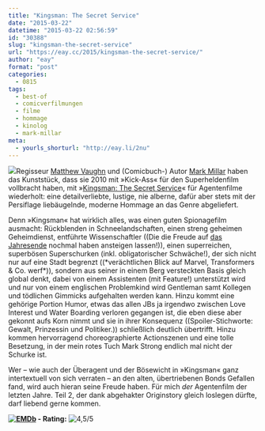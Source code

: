 ```yaml
---
title: "Kingsman: The Secret Service"
date: "2015-03-22"
datetime: "2015-03-22 02:56:59"
id: "30388"
slug: "kingsman-the-secret-service"
url: "https://eay.cc/2015/kingsman-the-secret-service/"
author: "eay"
format: "post"
categories:
  - 0815
tags:
  - best-of
  - comicverfilmungen
  - filme
  - hommage
  - kinolog
  - mark-millar
meta:
  - yourls_shorturl: "http://eay.li/2nu"
---
```


![](https://eay.cc/uploads/movies/kingsman-2015.jpg)Regisseur [Matthew Vaughn](http://en.wikipedia.org/wiki/Matthew_Vaughn) und (Comicbuch-) Autor [Mark Millar](http://en.wikipedia.org/wiki/Mark_Millar) haben das Kunststück, dass sie 2010 mit »Kick-Ass« für den Superheldenfilm vollbracht haben, mit »[Kingsman: The Secret Service](http://www.imdb.com/title/tt2802144/)« für Agentenfilme wiederholt: eine detailverliebte, lustige, nie alberne, dafür aber stets mit der Persiflage liebäugelnde, moderne Hommage an das Genre abgeliefert.

Denn »Kingsman« hat wirklich alles, was einen guten Spionagefilm ausmacht: Rückblenden in Schneelandschaften, einen streng geheimen Geheimdienst, entführte Wissenschaftler ((Die die Freude auf [das Jahresende](//eay.cc/2014/the-force-awakens/) nochmal haben ansteigen lassen!)), einen superreichen, superbösen Superschurken (inkl. obligatorischer Schwäche!), der sich nicht nur auf eine Stadt begrenzt ((\*verächtlichen Blick auf Marvel, Transformers & Co. werf\*)), sondern aus seiner in einem Berg versteckten Basis gleich global denkt, dabei von einem Assistenten (mit Feature!) unterstützt wird und nur von einem englischen Problemkind wird Gentleman samt Kollegen und tödlichen Gimmicks aufgehalten werden kann. Hinzu kommt eine gehörige Portion Humor, etwas das allen JBs ja irgendwo zwischen Love Interest und Water Boarding verloren gegangen ist, die eben diese aber gekonnt aufs Korn nimmt und sie in ihrer Konsequenz ((Spoiler-Stichworte: Gewalt, Prinzessin und Politiker.)) schließlich deutlich übertrifft. Hinzu kommen hervorragend choreographierte Actionszenen und eine tolle Besetzung, in der mein rotes Tuch Mark Strong endlich mal nicht der Schurke ist.

Wer – wie auch der Überagent und der Bösewicht in »Kingsman« ganz intertextuell von sich verraten – an den alten, übertriebenen Bonds Gefallen fand, wird auch hieran seine Freude haben. Für mich _der_ Agentenfilm der letzten Jahre. Teil 2, der dank abgehakter Originstory gleich loslegen dürfte, darf liebend gerne kommen.

 **[![EMDb](https://eay.cc/uploads/pages/emdb/emdb_mini.gif)](http://eay.cc/emdb/) - Rating:** ![4,5/5](https://eay.cc/uploads/pages/emdb/s_4-5.gif)
